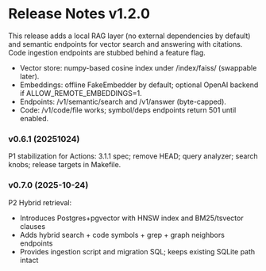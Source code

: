 # Release Notes v1.2.0

This release adds a local RAG layer (no external dependencies by default) and semantic endpoints
for vector search and answering with citations. Code ingestion endpoints are stubbed behind a feature flag.

- Vector store: numpy-based cosine index under /index/faiss/ (swappable later).
- Embeddings: offline FakeEmbedder by default; optional OpenAI backend if ALLOW_REMOTE_EMBEDDINGS=1.
- Endpoints: /v1/semantic/search and /v1/answer (byte-capped).
- Code: /v1/code/file works; symbol/deps endpoints return 501 until enabled.
### v0.6.1 (20251024)
P1 stabilization for Actions: 3.1.1 spec; remove HEAD; query analyzer; search knobs; release targets in Makefile.
### v0.7.0 (2025-10-24)
P2 Hybrid retrieval:
- Introduces Postgres+pgvector with HNSW index and BM25/tsvector clauses
- Adds hybrid search + code symbols + grep + graph neighbors endpoints
- Provides ingestion script and migration SQL; keeps existing SQLite path intact

